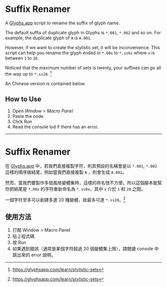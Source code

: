 # Suffix Renamer

A [Glyphs.app](https://glyphsapp.com/) script to rename the suffix of glyph name. 

The default suffix of duplicate glyph in Glyphs is `*.001`, `*.002` and so on. For example, the duplicate glyph of `A` is `A.001`. 

However, if we want to create the stylistic set, it will be inconvenience. This script can help you rename the glyph ended in `*.00x` to `*.ss0x` where `x` is between `1` to `20`.

Noticed that the maximum number of sets is twenty, your suffixes can go all the way up to `*.ss20`. [^1]

An Chinese version is contained below.

## How to Use

1. Open *Window > Macro Panel*
2. Paste the code.
3. Click Run
4. Read the console lod if there has an error.


***

# Suffix Renamer

在 [Glyphs.app](https://glyphsapp.com/) 中，若我們直接複製字符，則其預設的名稱會是以 `*.001`, `*.002` 這樣的順序做結尾，例如當我們直接複製 `A` ，則會生成 `A.001`。

然而，當我們要製作多個風格變體集時，這樣的命名很不方便。所以這個腳本能幫你把結尾是 `*.00x` 的字符重新命名為 `*.ss0x`，其中 `x` 介於 `1` 和 `20` 之間。

一個字符至多可以創建多達 20 種變體，故最多可達 `*.ss20`。[^1]

## 使用方法

1. 打開 Window > Macro Panel
2. 貼上程式碼
3. 按 Run
4. 如果遇到錯誤（通常是某個字符超過 20 個變體集上限），請閱讀 console 中跳出來的 error 說明。



[^1]: https://glyphsapp.com/learn/stylistic-sets
